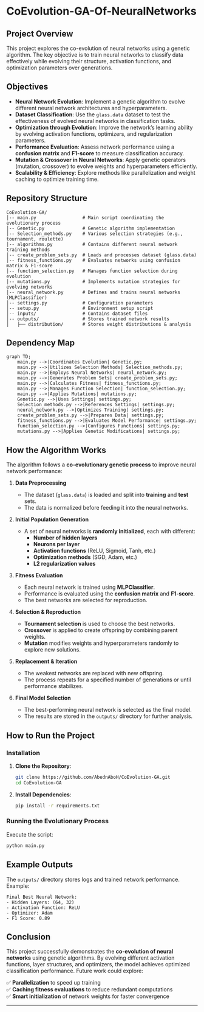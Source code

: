 # CoEvolution-GA-Of-NeuralNetworks

## Project Overview

This project explores the co-evolution of neural networks using a genetic algorithm. The key objective is to train neural networks to classify data effectively while evolving their structure, activation functions, and optimization parameters over generations.

## Objectives

- **Neural Network Evolution**: Implement a genetic algorithm to evolve different neural network architectures and hyperparameters.
- **Dataset Classification**: Use the `glass.data` dataset to test the effectiveness of evolved neural networks in classification tasks.
- **Optimization through Evolution**: Improve the network’s learning ability by evolving activation functions, optimizers, and regularization parameters.
- **Performance Evaluation**: Assess network performance using a **confusion matrix** and **F1-score** to measure classification accuracy.
- **Mutation & Crossover in Neural Networks**: Apply genetic operators (mutation, crossover) to evolve weights and hyperparameters efficiently.
- **Scalability & Efficiency**: Explore methods like parallelization and weight caching to optimize training time.

## Repository Structure

```
CoEvolution-GA/
│-- main.py                 # Main script coordinating the evolutionary process
│-- Genetic.py              # Genetic algorithm implementation
│-- Selection_methods.py    # Various selection strategies (e.g., tournament, roulette)
│-- algorithms.py           # Contains different neural network training methods
│-- create_problem_sets.py  # Loads and processes dataset (glass.data)
│-- fitness_functions.py    # Evaluates networks using confusion matrix & F1-score
│-- function_selection.py   # Manages function selection during evolution
│-- mutations.py            # Implements mutation strategies for evolving networks
│-- neural_network.py       # Defines and trains neural networks (MLPClassifier)
│-- settings.py             # Configuration parameters
│-- setup.py                # Environment setup script
│-- inputs/                 # Contains dataset files
│-- outputs/                # Stores trained network results
│   ├── distribution/       # Stores weight distributions & analysis
```

## Dependency Map

```mermaid
graph TD;
    main.py -->|Coordinates Evolution| Genetic.py;
    main.py -->|Utilizes Selection Methods| Selection_methods.py;
    main.py -->|Employs Neural Networks| neural_network.py;
    main.py -->|Generates Problem Sets| create_problem_sets.py;
    main.py -->|Calculates Fitness| fitness_functions.py;
    main.py -->|Manages Function Selection| function_selection.py;
    main.py -->|Applies Mutations| mutations.py;
    Genetic.py -->|Uses Settings| settings.py;
    Selection_methods.py -->|References Settings| settings.py;
    neural_network.py -->|Optimizes Training| settings.py;
    create_problem_sets.py -->|Prepares Data| settings.py;
    fitness_functions.py -->|Evaluates Model Performance| settings.py;
    function_selection.py -->|Configures Functions| settings.py;
    mutations.py -->|Applies Genetic Modifications| settings.py;
```

## How the Algorithm Works

The algorithm follows a **co-evolutionary genetic process** to improve neural network performance:

1. **Data Preprocessing**
   - The dataset (`glass.data`) is loaded and split into **training** and **test** sets.
   - The data is normalized before feeding it into the neural networks.

2. **Initial Population Generation**
   - A set of neural networks is **randomly initialized**, each with different:
     - **Number of hidden layers**
     - **Neurons per layer**
     - **Activation functions** (ReLU, Sigmoid, Tanh, etc.)
     - **Optimization methods** (SGD, Adam, etc.)
     - **L2 regularization values**
   
3. **Fitness Evaluation**
   - Each neural network is trained using **MLPClassifier**.
   - Performance is evaluated using the **confusion matrix** and **F1-score**.
   - The best networks are selected for reproduction.

4. **Selection & Reproduction**
   - **Tournament selection** is used to choose the best networks.
   - **Crossover** is applied to create offspring by combining parent weights.
   - **Mutation** modifies weights and hyperparameters randomly to explore new solutions.

5. **Replacement & Iteration**
   - The weakest networks are replaced with new offspring.
   - The process repeats for a specified number of generations or until performance stabilizes.

6. **Final Model Selection**
   - The best-performing neural network is selected as the final model.
   - The results are stored in the `outputs/` directory for further analysis.

## How to Run the Project

### Installation

1. **Clone the Repository**:
   ```bash
   git clone https://github.com/AbednAboH/CoEvolution-GA.git
   cd CoEvolution-GA
   ```
2. **Install Dependencies**:
   ```bash
   pip install -r requirements.txt
   ```

### Running the Evolutionary Process

Execute the script:
```bash
python main.py
```

## Example Outputs

The `outputs/` directory stores logs and trained network performance. Example:

```
Final Best Neural Network:
- Hidden Layers: (64, 32)
- Activation Function: ReLU
- Optimizer: Adam
- F1 Score: 0.89
```

## Conclusion

This project successfully demonstrates the **co-evolution of neural networks** using genetic algorithms. By evolving different activation functions, layer structures, and optimizers, the model achieves optimized classification performance. Future work could explore:

✅ **Parallelization** to speed up training  
✅ **Caching fitness evaluations** to reduce redundant computations  
✅ **Smart initialization** of network weights for faster convergence  

---

